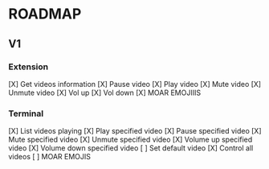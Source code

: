 # ROADMAP

## V1

### Extension

[X] Get videos information
[X] Pause video
[X] Play video
[X] Mute video
[X] Unmute video
[X] Vol up
[X] Vol down
[X] MOAR EMOJIIIS

### Terminal

[X] List videos playing
[X] Play specified video
[X] Pause specified video
[X] Mute specified video
[X] Unmute specified video
[X] Volume up specified video
[X] Volume down specified video
[ ] Set default video
[X] Control all videos
[ ] MOAR EMOJIS